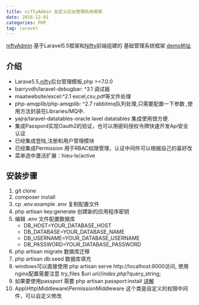 ```yaml
---
title: niftyAdmin 自定义后台管理系统框架
date: 2018-12-01 
categories: PHP
tag: laravel
---
```


[niftyAdmin](https://github.com/yujiarong/niftyAdmin)  基于Laravel5.5框架和[Nifty](http://wrapbootstrap.com/preview/WB0048JF7)前端组建的 基础管理系统框架
[demo地址](http://nifty.dwyjr.cn/)  

## 介绍
* Larave5.5,[nifty](http://wrapbootstrap.com/preview/WB0048JF7)后台管理模板,php >=7.0.0
* barryvdh/laravel-debugbar: ^3.1  调试器
* maatwebsite/excel:^2.1  excel,csv,pdf等文件处理
* php-amqplib/php-amqplib: ^2.7  rabbitmq队列处理,只需要配置一下参数 ,使用方法封装在Libraries/MQ中.
* yajra/laravel-datatables-oracle  lavel datatables 集成使用很方便.
* 集成Passpord实现Oauth2的验证，也可以用密码授权令牌快速开发Api安全认证
* 已经集成登陆,注册和用户管理模块
* 已经集成Permission 用于RBAC权限管理，认证中间件可以根据自己的喜好改
* 菜单选中激活扩展：hieu-le/active

## 安装步骤
1. git clone 
2. composer install
3. cp .env.example .env 复制配置文件
4. php artisan key:generate 创建新的应用程序密钥
5. 编辑 .env 文件配置数据库
      - DB_HOST=YOUR_DATABASE_HOST
      - DB_DATABASE=YOUR_DATABASE_NAME
      - DB_USERNAME=YOUR_DATABASE_USERNAME
      - DB_PASSWORD=YOUR_DATABASE_PASSWORD
6. php artisan migrate  数据库迁移
7. php artisan db:seed  数据库填充
8. windows可以直接使用 php artisan serve  http://localhost:8000访问, 使用nginx配置需要注意 try_files $uri $uri/ /index.php?$query_string;
9. 如果要使用passport  需要 php artisan passport:install [详解](https://learnku.com/laravel/t/22586 )
10. App\Http\Middleware\PermissionMiddleware 这个类是自定义的权限中间件，可以自定义修改
